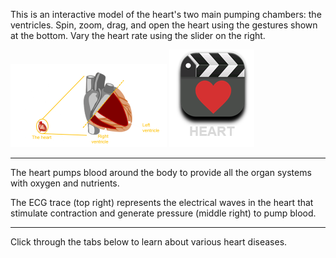 This is an interactive model of the heart's two main pumping chambers: the ventricles. Spin, zoom, drag, and open the heart using the gestures shown at the bottom. Vary the heart rate using the slider on the right.

![schematic](img/schematic.png)
<a href="/medtech-heart-vue/model-heart#video-div" data-play="video">
<img id="healthy" src="img/heart-video.png" class="video-icon"/>
</a>

---

The heart pumps blood around the body to provide all the organ systems with oxygen and nutrients.

The ECG trace (top right) represents the electrical waves in the heart that stimulate contraction and generate pressure (middle right) to pump blood.

---

Click through the tabs below to learn about various heart diseases.
